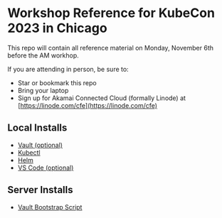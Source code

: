 # Workshop Reference for KubeCon 2023 in Chicago

This repo will contain all reference material on Monday, November 6th before the AM workhop.

If you are attending in person, be sure to:

- Star or bookmark this repo
- Bring your laptop
- Sign up for Akamai Connected Cloud (formally Linode) at [https://linode.com/cfe](https://linode.com/cfe)


## Local Installs
- [Vault (optional)](https://kirr.co/xfdde3)
- [Kubectl](https://kirr.co/qqjzil)
- [Helm](https://kirr.co/890eiu)
- [VS Code (optional)](https://kirr.co/wai0jb)

## Server Installs
- [Vault Bootstrap Script](https://kirr.co/6k05g8)
